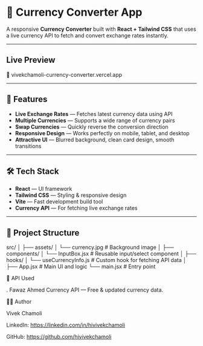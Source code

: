 # 💱 Currency Converter App

A responsive **Currency Converter** built with **React + Tailwind CSS** that uses a live currency API to fetch and convert exchange rates instantly.  

---

## Live Preview

🔗 vivekchamoli-currency-converter.vercel.app

---

## 🚀 Features
- **Live Exchange Rates** — Fetches latest currency data using API
- **Multiple Currencies** — Supports a wide range of currency pairs
- **Swap Currencies** — Quickly reverse the conversion direction
- **Responsive Design** — Works perfectly on mobile, tablet, and desktop
- **Attractive UI** — Blurred background, clean card design, smooth transitions

---

## 🛠 Tech Stack
- **React** — UI framework
- **Tailwind CSS** — Styling & responsive design
- **Vite** — Fast development build tool
- **Currency API** — For fetching live exchange rates

---

## 📂 Project Structure

src/
│
├── assets/
│ └── currency.jpg # Background image
│
├── components/
│ └── InputBox.jsx # Reusable input/select component
│
├── hooks/
│ └── useCurrencyInfo.js # Custom hook for fetching API data
│
├── App.jsx # Main UI and logic
└── main.jsx # Entry point


🔗 API Used

. Fawaz Ahmed Currency API — Free & updated currency data.


👨‍💻 Author

Vivek Chamoli

LinkedIn: https://linkedin.com/in/hivivekchamoli

GitHub: https://github.com/hivivekchamoli
